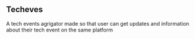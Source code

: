 ## Techeves

A tech events agrigator 
made so that user can get updates and information about their tech event on the same platform
